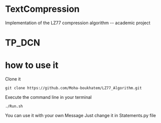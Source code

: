 # TextCompression
Implementation of the LZ77 compression algorithm -- academic project

# TP_DCN

# how to use it

Clone it 
```
git clone https://github.com/Moha-boukhatem/LZ77_Algorithm.git
```

Execute the command line in your terminal 

```
./Run.sh
```
You can use it with your own Message Just change it in Statements.py file 
